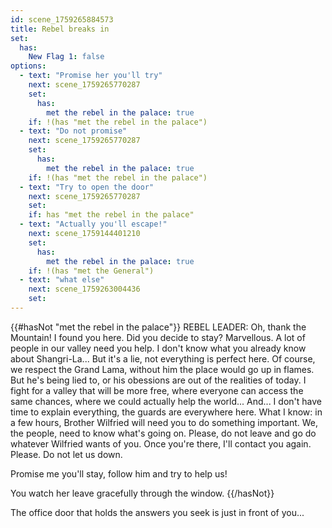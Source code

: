 ```yaml
---
id: scene_1759265884573
title: Rebel breaks in
set:
  has:
    New Flag 1: false
options:
  - text: "Promise her you'll try"
    next: scene_1759265770287
    set:
      has:
        met the rebel in the palace: true
    if: !(has "met the rebel in the palace")
  - text: "Do not promise"
    next: scene_1759265770287
    set:
      has:
        met the rebel in the palace: true
    if: !(has "met the rebel in the palace")
  - text: "Try to open the door"
    next: scene_1759265770287
    set:
    if: has "met the rebel in the palace"
  - text: "Actually you'll escape!"
    next: scene_1759144401210
    set:
      has:
        met the rebel in the palace: true
    if: !(has "met the General")
  - text: "what else"
    next: scene_1759263004436
    set:
---
```



{{#hasNot "met the rebel in the palace"}}
  REBEL LEADER:  Oh, thank the Mountain! I found you here. Did you decide to stay? Marvellous. A lot of people in our valley need you help. I don't know what you already know about Shangri-La... But it's a lie, not everything is perfect here. Of course, we respect the Grand Lama, without him the place would go up in flames. But he's being lied to, or his obessions are out of the realities of today. I fight for a valley that will be more free, where everyone can access the same chances, where we could actually help the world... And... I don't have time to explain everything, the guards are everywhere here. What I know: in a few hours, Brother Wilfried will need you to do something important. We, the people, need to know what's going on. Please, do not leave and go do whatever Wilfried wants of you. Once you're there, I'll contact you again. Please. Do not let us down. 
  
  Promise me you'll stay, follow him and try to help us!
  
  You watch her leave gracefully through the window.
{{/hasNot}}

The office door that holds the answers you seek is just in front of you...

